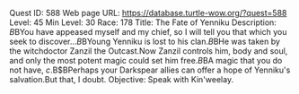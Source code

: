 Quest ID: 588
Web page URL: https://database.turtle-wow.org/?quest=588
Level: 45
Min Level: 30
Race: 178
Title: The Fate of Yenniku
Description: <Nezzliok speaks.>$B$BYou have appeased myself and my chief, so I will tell you that which you seek to discover...$B$BYoung Yenniku is lost to his clan.$B$BHe was taken by the witchdoctor Zanzil the Outcast.Now Zanzil controls him, body and soul, and only the most potent magic could set him free.$B$BA magic that you do not have, $c.$B$BPerhaps your Darkspear allies can offer a hope of Yenniku's salvation.But that, I doubt.
Objective: Speak with Kin'weelay.
